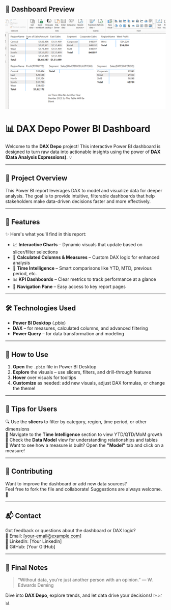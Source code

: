 ## 📸 Dashboard Preview

![Dashboard Screenshot](images/QuickPeak.png)

# 📊 DAX Depo Power BI Dashboard

Welcome to the **DAX Depo** project! This interactive Power BI dashboard is designed to turn raw data into actionable insights using the power of **DAX (Data Analysis Expressions)**. 💡

---

## 🚀 Project Overview

This Power BI report leverages DAX to model and visualize data for deeper analysis. The goal is to provide intuitive, filterable dashboards that help stakeholders make data-driven decisions faster and more effectively.

---

## 📂 Features

✨ Here's what you'll find in this report:

- 📈 **Interactive Charts** – Dynamic visuals that update based on slicer/filter selections  
- 🔢 **Calculated Columns & Measures** – Custom DAX logic for enhanced analysis  
- 📆 **Time Intelligence** – Smart comparisons like YTD, MTD, previous period, etc.  
- 📊 **KPI Dashboards** – Clear metrics to track performance at a glance  
- 🧭 **Navigation Pane** – Easy access to key report pages

---

## 🛠️ Technologies Used

- **Power BI Desktop** (.pbix)
- **DAX** – for measures, calculated columns, and advanced filtering
- **Power Query** – for data transformation and modeling

---

## 🧠 How to Use

1. **Open** the `.pbix` file in Power BI Desktop  
2. **Explore** the visuals – use slicers, filters, and drill-through features  
3. **Hover** over visuals for tooltips  
4. **Customize** as needed: add new visuals, adjust DAX formulas, or change the theme!  

---

## 📌 Tips for Users

🔍 Use the **slicers** to filter by category, region, time period, or other dimensions  
📆 Navigate to the **Time Intelligence** section to view YTD/QTD/MoM growth  
📁 Check the **Data Model** view for understanding relationships and tables  
🧮 Want to see how a measure is built? Open the **"Model"** tab and click on a measure!

---

## 🤝 Contributing

Want to improve the dashboard or add new data sources?  
Feel free to fork the file and collaborate! Suggestions are always welcome. 🌟

---

## 📬 Contact

Got feedback or questions about the dashboard or DAX logic?  
📧 Email: [your-email@example.com]  
🔗 LinkedIn: [Your LinkedIn]  
🐙 GitHub: [Your GitHub]

---

## 🎯 Final Notes

> “Without data, you’re just another person with an opinion.” — W. Edwards Deming

Dive into **DAX Depo**, explore trends, and let data drive your decisions! 📉📈📊
